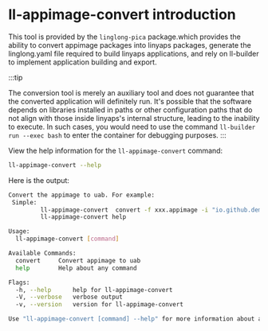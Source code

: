 # ll-appimage-convert introduction

This tool is provided by the `linglong-pica` package.which provides the ability to convert appimage packages into linyaps packages, generate the linglong.yaml file required to build linyaps applications, and rely on ll-builder to implement application building and export.

:::tip

The conversion tool is merely an auxiliary tool and does not guarantee
that the converted application will definitely run. It's possible that
the software depends on libraries installed in paths or other
configuration paths that do not align with those inside linyaps's
internal structure, leading to the inability to execute. In such cases,
you would need to use the command `ll-builder run --exec bash` to enter the container for debugging purposes.
:::

View the help information for the `ll-appimage-convert` command:

```bash
ll-appimage-convert --help
```

Here is the output:

```bash
Convert the appimage to uab. For example:
 Simple:
         ll-appimage-convert  convert -f xxx.appimage -i "io.github.demo" -n "io.github.demo" -v "1.0.0.0" -d "this is a appimage convert demo" -b
         ll-appimage-convert help

Usage:
  ll-appimage-convert [command]

Available Commands:
  convert     Convert appimage to uab
  help        Help about any command

Flags:
  -h, --help      help for ll-appimage-convert
  -V, --verbose   verbose output
  -v, --version   version for ll-appimage-convert

Use "ll-appimage-convert [command] --help" for more information about a command.
```
